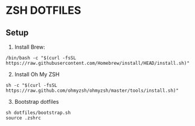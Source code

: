 # ZSH DOTFILES

## Setup

1. Install Brew:

```
/bin/bash -c "$(curl -fsSL https://raw.githubusercontent.com/Homebrew/install/HEAD/install.sh)"
```

2. Install Oh My ZSH

```
sh -c "$(curl -fsSL https://raw.github.com/ohmyzsh/ohmyzsh/master/tools/install.sh)"
```


3. Bootstrap dotfiles

```
sh dotfiles/bootstrap.sh
source .zshrc
```


